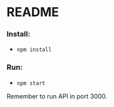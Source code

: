 README
=======

### Install:
* `npm install`

### Run:
* `npm start`


Remember to run API in port 3000. 
